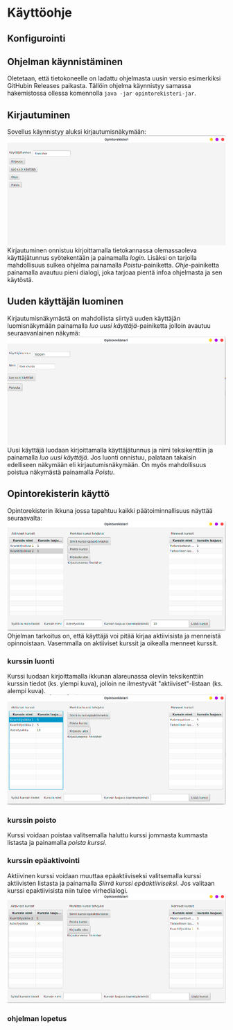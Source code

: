 # Käyttöohje

## Konfigurointi

## Ohjelman käynnistäminen  
Oletetaan, että tietokoneelle on ladattu ohjelmasta uusin versio esimerkiksi GitHubin Releases paikasta. Tällöin ohjelma käynnistyy samassa hakemistossa ollessa komennolla `java -jar opintorekisteri-jar`.  

## Kirjautuminen  
Sovellus käynnistyy aluksi kirjautumisnäkymään:  
![kirjautuminen](kuvat/opintorekisterifinnisherlogin.png)  
Kirjautuminen onnistuu kirjoittamalla tietokannassa olemassaoleva käyttäjätunnus syötekentään ja painamalla *login*. Lisäksi on tarjolla mahdollisuus sulkea ohjelma painamalla *Poistu*-painiketta. *Ohje*-painiketta painamalla avautuu pieni dialogi, joka tarjoaa pientä infoa ohjelmasta ja sen käytöstä.  
## Uuden käyttäjän luominen
Kirjautumisnäkymästä on mahdollista siirtyä uuden käyttäjän luomisnäkymään painamalla *luo uusi käyttäjä*-painiketta jolloin avautuu seuraavanlainen näkymä:  
![uusi käyttäjä](kuvat/opintorekisteriuusikayttaja.png)  
Uusi käyttäjä luodaan kirjoittamalla käyttäjätunnus ja nimi teksikenttiin ja painamalla *luo uusi käyttäjä*. Jos luonti onnistuu, palataan takaisin edelliseen näkymään eli kirjautumisnäkymään. On myös mahdollisuus poistua näkymästä painamalla *Poistu*.  
## Opintorekisterin käyttö  
Opintorekisterin ikkuna jossa tapahtuu kaikki päätoiminnallisuus näyttää seuraavalta:  
![pääikkuna](kuvat/opintorekisterifinnishermain.png)  
Ohjelman tarkoitus on, että käyttäjä voi pitää kirjaa aktiivisista ja menneistä opinnoistaan. Vasemmalla on aktiiviset kurssit ja oikealla menneet kurssit.
### kurssin luonti  
Kurssi luodaan kirjoittamalla ikkunan alareunassa oleviin teksikenttiin kurssin tiedot (ks. ylempi kuva), jolloin ne ilmestyvät "aktiiviset"-listaan (ks. alempi kuva).  
![kurssin lisäys](kuvat/opintorekisterifinnishermain2.png)  

### kurssin poisto  
Kurssi voidaan poistaa valitsemalla haluttu kurssi jommasta kummasta listasta ja painamalla *poista kurssi*.  
### kurssin epäaktivointi
Aktiivinen kurssi voidaan muuttaa epäaktiiviseksi valitsemalla kurssi aktiivisten listasta ja painamalla *Siirrä kurssi epäaktiiviseksi*. Jos valitaan kurssi epaktiivisista niin tulee virhedialogi.  
![epäaktivointi](kuvat/opintorekisterifinnishermain3.png)
### ohjelman lopetus
